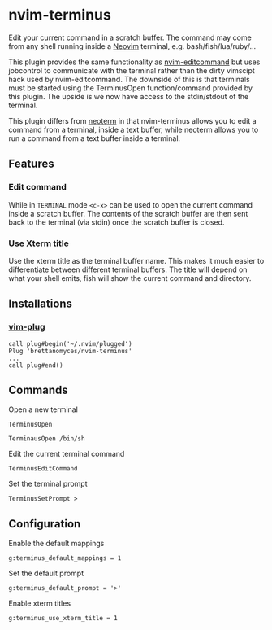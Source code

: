 # nvim-terminus

Edit your current command in a scratch buffer. The command may come from any
shell running inside a [Neovim](https://github.com/neovim/neovim) terminal,
e.g.  bash/fish/lua/ruby/... 

This plugin provides the same functionality as
[nvim-editcommand](https://github.com/brettanomyces/nvim-editcommand) but uses
jobcontrol to communicate with the terminal rather than the dirty vimscipt hack
used by nvim-editcommand. The downside of this is that terminals must be
started using the TerminusOpen function/command provided by this plugin. The
upside is we now have access to the stdin/stdout of the terminal.

This plugin differs from [neoterm](https://github.com/kassio/neoterm) in that
nvim-terminus allows you to edit a command from a terminal, inside a text buffer, while
neoterm allows you to run a command from a text buffer inside a terminal.

## Features

### Edit command

While in `TERMINAL` mode `<c-x>` can be used to open the current command inside a scratch buffer. The contents of the scratch buffer are then sent back to the terminal (via stdin) once the scratch buffer is closed.

### Use Xterm title

Use the xterm title as the terminal buffer name. This makes it much easier to differentiate between different terminal buffers. The title will depend on what your shell emits, fish will show the current command and directory.

## Installations

### [vim-plug](https://github/junegunn/vim-plug)

    call plug#begin('~/.nvim/plugged')
    Plug 'brettanomyces/nvim-terminus'
    ...
    call plug#end()

## Commands

Open a new terminal

    TerminusOpen

    TerminausOpen /bin/sh

Edit the current terminal command

    TerminusEditCommand

Set the terminal prompt

    TerminusSetPrompt >

## Configuration

Enable the default mappings

    g:terminus_default_mappings = 1
   
Set the default prompt 

    g:terminus_default_prompt = '>'

Enable xterm titles

    g:terminus_use_xterm_title = 1




